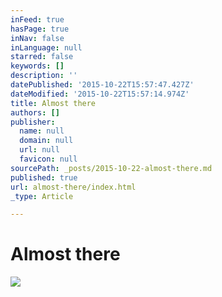 ```yaml
---
inFeed: true
hasPage: true
inNav: false
inLanguage: null
starred: false
keywords: []
description: ''
datePublished: '2015-10-22T15:57:47.427Z'
dateModified: '2015-10-22T15:57:14.974Z'
title: Almost there
authors: []
publisher:
  name: null
  domain: null
  url: null
  favicon: null
sourcePath: _posts/2015-10-22-almost-there.md
published: true
url: almost-there/index.html
_type: Article

---
```

# Almost there
![](https://the-grid-user-content.s3-us-west-2.amazonaws.com/7f487df0-90a1-419e-b69d-81a240925211.JPG)
